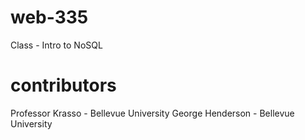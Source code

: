 # web-335
Class - Intro to NoSQL

# contributors
Professor Krasso - Bellevue University
George Henderson - Bellevue University
